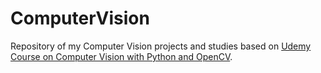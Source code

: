 # ComputerVision
Repository of my Computer Vision projects and studies based on [Udemy Course on Computer Vision with Python and OpenCV](https://www.udemy.com/course/visao-computacional-com-python-e-opencv/).
